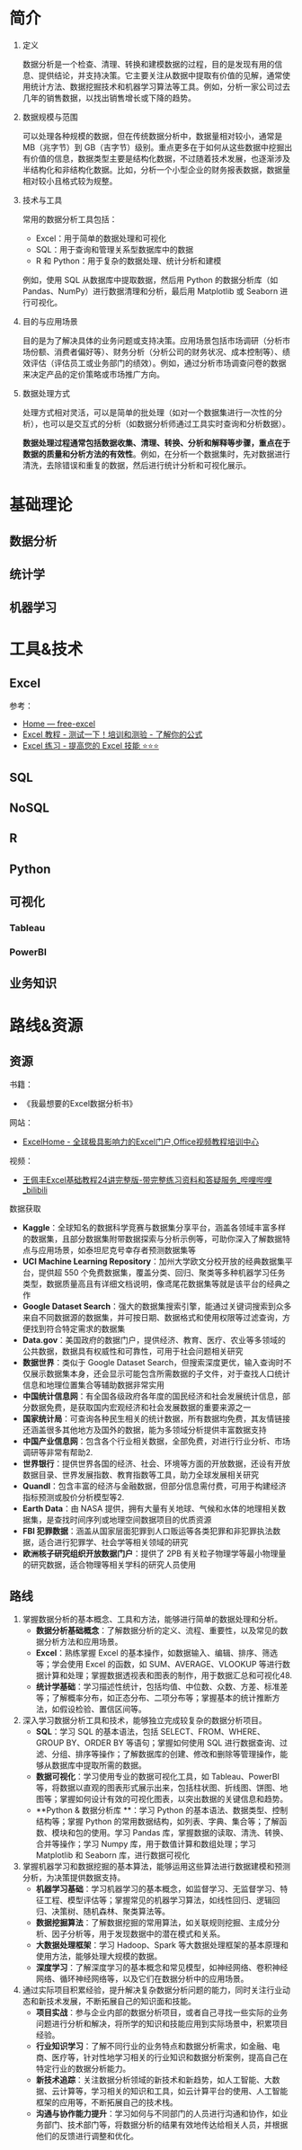 # 简介

1. 定义

   数据分析是一个检查、清理、转换和建模数据的过程，目的是发现有用的信息、提供结论，并支持决策。它主要关注从数据中提取有价值的见解，通常使用统计方法、数据挖掘技术和机器学习算法等工具。例如，分析一家公司过去几年的销售数据，以找出销售增长或下降的趋势。

2. 数据规模与范围

   可以处理各种规模的数据，但在传统数据分析中，数据量相对较小，通常是 MB（兆字节）到 GB（吉字节）级别。重点更多在于如何从这些数据中挖掘出有价值的信息，数据类型主要是结构化数据，不过随着技术发展，也逐渐涉及半结构化和非结构化数据。比如，分析一个小型企业的财务报表数据，数据量相对较小且格式较为规整。

3. 技术与工具

   常用的数据分析工具包括：

   * Excel：用于简单的数据处理和可视化
   * SQL：用于查询和管理关系型数据库中的数据
   * R 和 Python：用于复杂的数据处理、统计分析和建模

   例如，使用 SQL 从数据库中提取数据，然后用 Python 的数据分析库（如 Pandas、NumPy）进行数据清理和分析，最后用 Matplotlib 或 Seaborn 进行可视化。

4. 目的与应用场景

   目的是为了解决具体的业务问题或支持决策。应用场景包括市场调研（分析市场份额、消费者偏好等）、财务分析（分析公司的财务状况、成本控制等）、绩效评估（评估员工或业务部门的绩效）。例如，通过分析市场调查问卷的数据来决定产品的定价策略或市场推广方向。

5. 数据处理方式

   处理方式相对灵活，可以是简单的批处理（如对一个数据集进行一次性的分析），也可以是交互式的分析（如数据分析师通过工具实时查询和分析数据）。

   **数据处理过程通常包括数据收集、清理、转换、分析和解释等步骤，重点在于数据的质量和分析方法的有效性**。例如，在分析一个数据集时，先对数据进行清洗，去除错误和重复的数据，然后进行统计分析和可视化展示。

# 基础理论

## 数据分析

## 统计学

## 机器学习

# 工具&技术

## Excel

参考：

* [Home — free-excel](https://datawhalechina.github.io/free-excel/index.html#)
* [Excel 教程 - 测试一下！培训和测验 - 了解你的公式](https://zh-cn.excel-tutorial.com/)
* [Excel 练习 - 提高您的 Excel 技能 ⭐⭐⭐](https://excel-exercice.com/zh-CN/)

## SQL

## NoSQL

## R

## Python

## 可视化

### Tableau

### PowerBI

## 业务知识

# 路线&资源

## 资源

书籍：

* 《我最想要的Excel数据分析书》

网站：

* [ExcelHome - 全球极具影响力的Excel门户,Office视频教程培训中心](https://www.excelhome.net/)

视频：

* [王佩丰Excel基础教程24讲完整版-带完整练习资料和答疑服务_哔哩哔哩_bilibili](https://www.bilibili.com/video/BV1yJ411s7wS/?spm_id_from=333.337.search-card.all.click&vd_source=fabefd3fabfadb9324761989b55c26ea)

数据获取

* **Kaggle**：全球知名的数据科学竞赛与数据集分享平台，涵盖各领域丰富多样的数据集，且部分数据集附带数据探索与分析示例等，可助你深入了解数据特点与应用场景，如泰坦尼克号幸存者预测数据集等
* **UCI Machine Learning Repository**：加州大学欧文分校开放的经典数据集平台，提供超 550 个免费数据集，覆盖分类、回归、聚类等多种机器学习任务类型，数据质量高且有详细文档说明，像鸢尾花数据集等就是该平台的经典之作
* **Google Dataset Search**：强大的数据集搜索引擎，能通过关键词搜索到众多来自不同数据源的数据集，并可按日期、数据格式和使用权限等过滤查询，方便找到符合特定需求的数据集
* **Data.gov**：美国政府的数据门户，提供经济、教育、医疗、农业等多领域的公共数据，数据具有权威性和可靠性，可用于社会问题相关研究
* **数据世界**：类似于 Google Dataset Search，但搜索深度更优，输入查询时不仅展示数据集本身，还会显示可能包含所需数据的子文件，对于查找人口统计信息和地理位置集合等辅助数据非常实用
* **中国统计信息网**：有全国各级政府各年度的国民经济和社会发展统计信息，部分数据免费，是获取国内宏观经济和社会发展数据的重要来源之一
* **国家统计局**：可查询各种民生相关的统计数据，所有数据均免费，其友情链接还涵盖很多其他地方及国外的数据，能为多领域分析提供丰富数据支持
* **中国产业信息网**：包含各个行业相关数据，全部免费，对进行行业分析、市场调研等非常有帮助2.
* **世界银行**：提供世界各国的经济、社会、环境等方面的开放数据，还设有开放数据目录、世界发展指数、教育指数等工具，助力全球发展相关研究
* **Quandl**：包含丰富的经济与金融数据，但部分信息需付费，可用于构建经济指标预测或股价分析模型等2.
* **Earth Data**：由 NASA 提供，拥有大量有关地球、气候和水体的地理相关数据集，是查找时间序列或地理空间数据项目的优质资源
* **FBI 犯罪数据**：涵盖从国家层面犯罪到人口贩运等各类犯罪和非犯罪执法数据，适合进行犯罪学、社会学等相关领域的研究
* **欧洲核子研究组织开放数据门户**：提供了 2PB 有关粒子物理学等最小物理量的研究数据，适合物理等相关学科的研究人员使用

## 路线

1. 掌握数据分析的基本概念、工具和方法，能够进行简单的数据处理和分析。
   * **数据分析基础概念**：了解数据分析的定义、流程、重要性，以及常见的数据分析方法和应用场景。
   * **Excel**：熟练掌握 Excel 的基本操作，如数据输入、编辑、排序、筛选等；学会使用 Excel 的函数，如 SUM、AVERAGE、VLOOKUP 等进行数据计算和处理；掌握数据透视表和图表的制作，用于数据汇总和可视化48.
   * **统计学基础**：学习描述性统计，包括均值、中位数、众数、方差、标准差等；了解概率分布，如正态分布、二项分布等；掌握基本的统计推断方法，如假设检验、置信区间等。
2. 深入学习数据分析工具和技术，能够独立完成较复杂的数据分析项目。
   * **SQL**：学习 SQL 的基本语法，包括 SELECT、FROM、WHERE、GROUP BY、ORDER BY 等语句；掌握如何使用 SQL 进行数据查询、过滤、分组、排序等操作；了解数据库的创建、修改和删除等管理操作，能够从数据库中提取所需的数据。
   * **数据可视化**：学习使用专业的数据可视化工具，如 Tableau、PowerBI 等，将数据以直观的图表形式展示出来，包括柱状图、折线图、饼图、地图等；掌握如何设计有效的可视化图表，以突出数据的关键信息和趋势。
   * **Python & 数据分析库 **：学习 Python 的基本语法、数据类型、控制结构等；掌握 Python 的常用数据结构，如列表、字典、集合等；了解函数、模块和包的使用。学习 Pandas 库，掌握数据的读取、清洗、转换、合并等操作；学习 Numpy 库，用于数值计算和数组处理；学习 Matplotlib 和 Seaborn 库，进行数据可视化
3. 掌握机器学习和数据挖掘的基本算法，能够运用这些算法进行数据建模和预测分析，为决策提供数据支持。
   * **机器学习基础**：学习机器学习的基本概念，如监督学习、无监督学习、特征工程、模型评估等；掌握常见的机器学习算法，如线性回归、逻辑回归、决策树、随机森林、聚类算法等。
   * **数据挖掘算法**：了解数据挖掘的常用算法，如关联规则挖掘、主成分分析、因子分析等，用于发现数据中的潜在模式和关系。
   * **大数据处理框架**：学习 Hadoop、Spark 等大数据处理框架的基本原理和使用方法，能够处理大规模的数据。
   * **深度学习**：了解深度学习的基本概念和常见模型，如神经网络、卷积神经网络、循环神经网络等，以及它们在数据分析中的应用场景。
4. 通过实际项目积累经验，提升解决复杂数据分析问题的能力，同时关注行业动态和新技术发展，不断拓展自己的知识面和技能。
   * **项目实战**：参与企业内部的数据分析项目，或者自己寻找一些实际的业务问题进行分析和解决，将所学的知识和技能应用到实际场景中，积累项目经验。
   * **行业知识学习**：了解不同行业的业务特点和数据分析需求，如金融、电商、医疗等，针对性地学习相关的行业知识和数据分析案例，提高自己在特定行业的数据分析能力。
   * **新技术追踪**：关注数据分析领域的新技术和新趋势，如人工智能、大数据、云计算等，学习相关的知识和工具，如云计算平台的使用、人工智能框架的应用等，不断拓展自己的技术栈。
   * **沟通与协作能力提升**：学习如何与不同部门的人员进行沟通和协作，如业务部门、技术部门等，将数据分析的结果有效地传达给相关人员，并根据他们的反馈进行调整和优化。